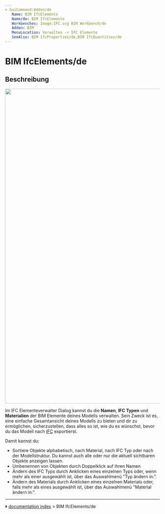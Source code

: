 ```yaml
---
- GuiCommand:Addon/de
   Name: BIM IfcElements
   Name/de: BIM IfcElemente
   Workbenches: Image:IFC.svg BIM Workbench/de
   Addon: BIM
   MenuLocation: Verwalten -> IFC Elemente
   SeeAlso: BIM IfcProperties/de,BIM IfcQuantities/de
---
```


# BIM IfcElements/de

## Beschreibung

<img alt="" src=images/BIM_ifcelements_screenshot.png  style="width:1024px;">

Im IFC Elementeverwalter Dialog kannst du die **Namen**, **IFC Typen** und **Materialien** der BIM Elemente deines Modells verwalten. Sein Zweck ist es, eine einfache Gesamtansicht deines Modells zu bieten und dir zu ermöglichen, sicherzustellen, dass alles so ist, wie du es wünschst, bevor du das Modell nach [IFC](Arch_IFC/de.md) exportierst.

Damit kannst du:

-   Sortiere Objekte alphabetisch, nach Material, nach IFC Typ oder nach der Modellstruktur. Du kannst auch alle oder nur die aktuell sichtbaren Objekte anzeigen lassen.
-   Umbenennen von Objekten durch Doppelklick auf ihren Namen
-   Ändern des IFC Typs durch Anklicken eines einzelnen Typs oder, wenn mehr als einer ausgewählt ist, über das Auswahlmenü \"Typ ändern in:\".
-   Ändern des Materials durch Anklicken eines einzelnen Materials oder, falls mehr als eines ausgewählt ist, über das Auswahlmenü \"Material ändern in:\".



---
⏵ [documentation index](../README.md) > BIM IfcElements/de
